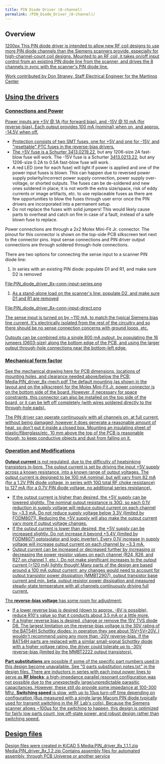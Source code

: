 ```yaml
---
title: PIN Diode Driver (8-channel)
permalink: /PIN_Diode_Driver_(8-channel)/
---
```


## Overview

<a href="/md_pages/File:PIN_diode_driver_8x.JPG" class="wikilink"
title="1200px">1200px
This PIN diode driver is intended to allow new RF coil designs to use
more PIN diode channels than the Siemens scanners provide, especially
for high-channel-count coil designs. Mounted to an RF coil, it takes
on/off input control from an existing PIN diode line from the scanner,
and drives the 8 channels in sync with the scanner's PIN diode line.

Work contributed by Don Straney, Staff Electrical Engineer for the
Martinos Center

## Using the drivers

### Connections and Power

Power inputs are +5V @ 1A (for forward bias), and -15V @ 10 mA (for
reverse-bias). Each output provides 100 mA (nominal) when on, and
approx. -14.5V when off.

- Protection consists of two SMT fuses, one for +5V and one for -15V,
  and "resettable" PTC fuses in the reverse-bias drivers.
- The +5V fuse is a Schurter
  [3413.0219.22](https://www.digikey.com/product-detail/en/schurter-inc/3413-0219-22/486-1147-1-ND/1522979),
  but any 1206-size 2A fast-blow fuse will work. The -15V fuse is a
  Schurter
  [3413.0213.22](https://www.digikey.com/product-detail/en/schurter-inc/3413-0213-22/486-1141-1-ND/1522973),
  but any 1206-size 0.2A to 0.5A fast-blow fuse will work.
- A red LED (one for each fuse) will light if power is applied and one
  of the power input fuses is blown. This can happen due to reversed
  power supply polarity/incorrect power supply connection, power supply
  over-voltage, or shorted outputs. The fuses can be de-soldered and new
  ones soldered in place; it is not worth the extra size/space, risk of
  eddy currents or image artifacts, etc. to use replaceable fuses as
  there are few opportunities to blow the fuses through user error once
  the PIN drivers are incorporated into a permanent setup.
- Do not replace the fuses with solid jumpers! This would likely cause
  parts to overheat and catch on fire in case of a fault, instead of a
  safe blown fuse to replace.

Power connections are through a 2x2 Molex Mini-Fit Jr. connector. The
pinout for this connector is shown on the top-side PCB silkscreen text
next to the connector pins. Input sense connections and PIN driver
output connections are through soldered through-hole connections.


There are two options for connecting the sense input to a scanner PIN
diode line:

1.  In series with an existing PIN diode: populate D1 and R1, and make
    sure D2 is removed

<a href="/md_pages/File:PIN_diode_driver_8x-conn-input-series.png"
class="wikilink"
title="File:PIN_diode_driver_8x-conn-input-series.png"><span>File:PIN_diode_driver_8x-conn-input-series.png</span>

1.  As a stand-alone load on the scanner's line: populate D2, and make
    sure D1 and R1 are removed

<a href="/md_pages/File:PIN_diode_driver_8x-conn-input-direct.png"
class="wikilink"
title="File:PIN_diode_driver_8x-conn-input-direct.png"><span>File:PIN_diode_driver_8x-conn-input-direct.png</span>


The sense input is turned on by ~110 mA, to match the typical Siemens
bias line current. It's electrically isolated from the rest of the
circuitry and so there should be no sense connection concerns with
ground loops, etc.

Outputs can be combined into a single 800 mA output, by populating the
16 jumpers (0603-size) along the bottom edge of the PCB, and using the
larger output through-hole connections near the bottom-left edge.

### Mechanical form factor

See the mechanical drawing here for PCB dimensions, locations of
mounting holes, and clearance needed above/below the PCB:
<a href="/md_pages/Media:PIN_driver_8x-mech.pdf" class="wikilink"
title="Media:PIN_driver_8x-mech.pdf">Media:PIN_driver_8x-mech.pdf
The default mounting (as shown in the layout and on the silkscreen) for
the Molex Mini-Fit Jr. power connector is on the bottom side of the
board. However, if necessary for space constraints, this connector can
also be installed on the top side of the board, or it can be left off
completely (with wires soldered directly to the through-hole pads).

The PIN driver can operate continuously with all channels on, at full
current, without being damaged; however it does generate a reasonable
amount of heat, so don't put it inside a closed box. Mounting an
insulating sheet of plastic/fiberglass/etc. 10 mm above the top of the
PCB is reasonable though, to keep conductive objects and dust from
falling on it.

### Operation and Modifications

**Output current** is not regulated, due to the difficulty of
heatsinking transistors in-bore. The output current is set by driving
the input +5V supply across a known resistance, into a known range of
output voltages. The output current is designed to be 100 mA nominal,
but will vary from 82 mA (for a 1.2V PIN diode voltage, in series with
10Ω total RF choke resistance) to 127 mA (for a 0.7V PIN diode voltage,
no additional series resistance).

- If the output current is higher than desired, the +5V supply can be
  lowered slightly. The nominal output resistance is 30Ω, so each 0.1V
  reduction in supply voltage will reduce output current on each channel
  by ~3.3 mA. Do not reduce supply voltage below 3.3V (limited by
  FODM8071). Reducing the +5V supply will also make the output current
  vary more if output voltage changes.
- If the output current is lower than desired, the +5V supply can be
  increased slightly. Do not increase it beyond +5.4V (limited by
  FODM8071 optoisolator and logic inverter). Every 0.1V increase in
  supply voltage will increase output current on each channel by ~3.3
  mA.
- Output current can be increased or decreased further by increasing or
  decreasing the power resistor values on each channel (R24, R26, and
  R27 on channel 1, etc.). Do not make significant increases to the
  output current (\>120 mA) lightly though! Many parts of the design are
  based around a 100 mA output current; any changes would need to
  account for output transistor power dissipation (MMBT2907), output
  transistor base current and min. beta, output resistor power
  dissipation and measured steady-state temperature with all channels
  continuously driving full current.

The **reverse-bias voltage** has some room for adjustment:

- If a lower reverse bias is desired (down to approx. -6V is possible),
  reduce R10's value so that it conducts about 3.5 mA or a little more.
- If a higher reverse bias is desired, change or remove the 15V TVS
  diode D6. The largest limitation on the reverse-bias voltage is the
  30V rating of the BAT54H Schottky diodes: in operation they see about
  15V+5V=20V. I wouldn't recommend using any more than -20V
  reverse-bias. If the BAT54H parts are replaced with a similar
  small-signal Schottky diode with a higher voltage rating, the driver
  could tolerate up to -30V reverse-bias (limited by the MMBT2222 output
  transistors).

**Part substitutions** are possible if some of the specific part numbers
used in this design become unavailable. See "0 parts substitution
notes.txt" in the design files.
There are inductors in series with each input power lines to serve as
**RF blocks**; a high-impedance parallel resonant configuration was not
possible due to the unexpectedly large/unpredictable parasitic
capacitances. However, these still do provide some impedance at 100-300
Mhz.
**Switching speed** is slow, with up to 10µs turn-off time depending on
configuration (8µs measured with a single large Macom PIN diode
typically used for transmit switching in the RF Lab's coils). Because
the Siemens scanner allows ~100µs for the switching to happen, this
design is optimized for fairly low parts count, low off-state power, and
robust design rather than switching speed.

## Design files

Design files were created in KiCAD 5
<a href="/md_pages/Media:PIN_driver_8x_1.1.1.zip" class="wikilink"
title="Media:PIN_driver_8x_1.1.1.zip">Media:PIN_driver_8x_1.1.1.zip
<a href="/md_pages/Media:PIN_driver_8x_1.2.zip" class="wikilink"
title="Media:PIN_driver_8x_1.2.zip">Media:PIN_driver_8x_1.2.zip
Contains assembly files for automated assembly, through PCB Universe or
another service